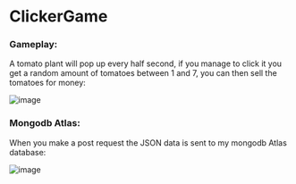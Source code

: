 # ClickerGame

### Gameplay:
A tomato plant will pop up every half second, if you manage to click it you get a random amount of tomatoes between 1 and 7, you can then sell the tomatoes for money:

![image](https://user-images.githubusercontent.com/70659124/141474880-4f32e089-e221-4940-80e7-d6ac06c65ea6.png)

### Mongodb Atlas:
When you make a post request the JSON data is sent to my mongodb Atlas database:

![image](https://user-images.githubusercontent.com/70659124/141474973-13e7ff88-32a6-4a0c-ad20-282a78a506b4.png)
